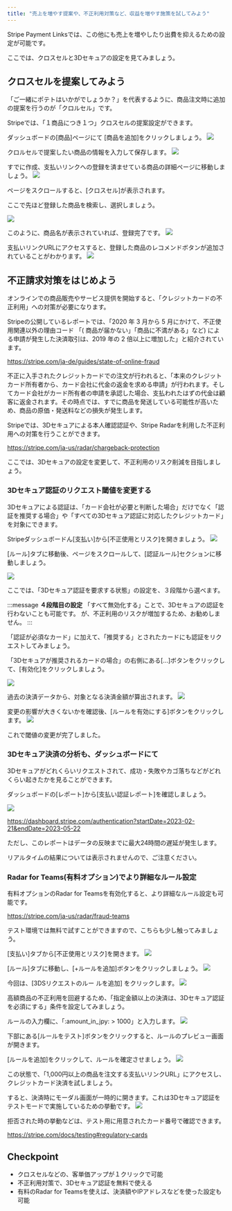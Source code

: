 ```yaml
---
title: "売上を増やす提案や、不正利用対策など、収益を増やす施策を試してみよう"
---
```


Stripe Payment Linksでは、この他にも売上を増やしたり出費を抑えるための設定が可能です。

ここでは、クロスセルと3Dセキュアの設定を見てみましょう。

## クロスセルを提案してみよう

「ご一緒にポテトはいかがでしょうか？」を代表するように、商品注文時に追加の提案を行うのが「クロルセル」です。

Stripeでは、「１商品につき１つ」クロスセルの提案設定ができます。

ダッシュボードの[商品]ページにて [商品を追加]をクリックしましょう。
![](https://storage.googleapis.com/zenn-user-upload/b3044b11a789-20230525.png)

クロルセルで提案したい商品の情報を入力して保存します。
![](https://storage.googleapis.com/zenn-user-upload/9d89c108e8bb-20230525.png)

すでに作成、支払いリンクへの登録を済ませている商品の詳細ページに移動しましょう。
![](https://storage.googleapis.com/zenn-user-upload/20cf26d0777b-20230525.png)

ページをスクロールすると、[クロスセル]が表示されます。

ここで先ほど登録した商品を検索し、選択しましょう。

![](https://storage.googleapis.com/zenn-user-upload/0d43e1212eba-20230525.png)

このように、商品名が表示されていれば、登録完了です。
![](https://storage.googleapis.com/zenn-user-upload/95b13159d738-20230525.png)

支払いリンクURLにアクセスすると、登録した商品のレコメンドボタンが追加されていることがわかります。
![](https://storage.googleapis.com/zenn-user-upload/905e431f28c1-20230525.png)

## 不正請求対策をはじめよう

オンラインでの商品販売やサービス提供を開始すると、「クレジットカードの不正利用」への対策が必要になります。

Stripeの公開しているレポートでは、「2020 年 3 月から 5 月にかけて、不正使用関連以外の理由コード 「( 商品が届かない」「商品に不満がある」など) による申請が発生した決済取引は、2019 年の 2 倍以上に増加した」と紹介されています。

https://stripe.com/ja-de/guides/state-of-online-fraud

不正に入手されたクレジットカードでの注文が行われると、「本来のクレジットカード所有者から、カード会社に代金の返金を求める申請」が行われます。そしてカード会社がカード所有者の申請を承認した場合、支払われたはずの代金は顧客に返金されます。その時点では、すでに商品を発送している可能性が高いため、商品の原価・発送料などの損失が発生します。

Stripeでは、3Dセキュアによる本人確認認証や、Stripe Radarを利用した不正利用への対策を行うことができます。

https://stripe.com/ja-us/radar/chargeback-protection

ここでは、3Dセキュアの設定を変更して、不正利用のリスク削減を目指しましょう。

### 3Dセキュア認証のリクエスト閾値を変更する

3Dセキュアによる認証は、「カード会社が必要と判断した場合」だけでなく「認証を推奨する場合」や「すべての3Dセキュア認証に対応したクレジットカード」を対象にできます。

Stripeダッシュボードん[支払い]から[不正使用とリスク]を開きましょう。
![](https://storage.googleapis.com/zenn-user-upload/be51de4b06aa-20230526.png)

[ルール]タブに移動後、ページをスクロールして、[認証ルール]セクションに移動しましょう。

![](https://storage.googleapis.com/zenn-user-upload/8237c4a1953a-20230526.png)

ここでは、「3Dセキュア認証を要求する状態」の設定を、３段階から選べます。

:::message
**４段階目の設定**
「すべて無効化する」ことで、3Dセキュアの認証を行わないことも可能です。
が、不正利用のリスクが増加するため、お勧めしません。
:::

「認証が必須なカード」に加えて、「推奨する」とされたカードにも認証をリクエストしてみましょう。

「3Dセキュアが推奨されるカードの場合」の右側にある[...]ボタンをクリックして、[有効化]をクリックしましょう。

![](https://storage.googleapis.com/zenn-user-upload/b3644739bc5a-20230526.png)

過去の決済データから、対象となる決済金額が算出されます。
![](https://storage.googleapis.com/zenn-user-upload/2bebad462ccf-20230526.png)

変更の影響が大きくないかを確認後、[ルールを有効にする]ボタンをクリックします。
![](https://storage.googleapis.com/zenn-user-upload/486862b4f081-20230526.png)

これで閾値の変更が完了しました。

### 3Dセキュア決済の分析も、ダッシュボードにて

3Dセキュアがどれくらいリクエストされて、成功・失敗やカゴ落ちなどがどれくらい起きたかを見ることができます。

ダッシュボードの[レポート]から[支払い認証レポート]を確認しましょう。

![](https://storage.googleapis.com/zenn-user-upload/76410a2245e5-20230525.png)

https://dashboard.stripe.com/authentication?startDate=2023-02-21&endDate=2023-05-22

ただし、このレポートはデータの反映までに最大24時間の遅延が発生します。

リアルタイムの結果については表示されませんので、ご注意ください。

### Radar for Teams(有料オプション)でより詳細なルール設定

有料オプションのRadar for Teamsを有効化すると、より詳細なルール設定も可能です。

https://stripe.com/ja-us/radar/fraud-teams

テスト環境では無料で試すことができますので、こちらも少し触ってみましょう。

[支払い]タブから[不正使用とリスク]を開きます。
![](https://storage.googleapis.com/zenn-user-upload/c5e04cf46e2b-20230525.png)

[ルール]タブに移動し、[+ルールを追加]ボタンをクリックしましょう。
![](https://storage.googleapis.com/zenn-user-upload/a4a9cef6bca2-20230525.png)

今回は、[3DSリクエストのルー ルを追加] をクリックします。
![](https://storage.googleapis.com/zenn-user-upload/1bd587da67c8-20230525.png)

高額商品の不正利用を回避するため、「指定金額以上の決済は、3Dセキュア認証を必須にする」条件を設定してみましょう。

ルールの入力欄に、「:amount_in_jpy: > 1000」と入力します。
![](https://storage.googleapis.com/zenn-user-upload/db8b71fedf06-20230525.png)

下部にある[ルールをテスト]ボタンをクリックすると、ルールのプレビュー画面が開きます。

[ルールを追加]をクリックして、ルールを確定させましょう。
![](https://storage.googleapis.com/zenn-user-upload/7ba160cf412d-20230525.png)

この状態で、「1,000円以上の商品を注文する支払いリンクURL」にアクセスし、クレジットカード決済を試しましょう。

すると、決済時にモーダル画面が一時的に開きます。これは3Dセキュア認証をテストモードで実施しているための挙動です。
![](https://storage.googleapis.com/zenn-user-upload/3b71d7fb5793-20230525.png)

拒否された時の挙動などは、テスト用に用意されたカード番号で確認できます。

https://stripe.com/docs/testing#regulatory-cards

## Checkpoint

- クロスセルなどの、客単価アップが１クリックで可能
- 不正利用対策で、3Dセキュア認証を無料で使える
- 有料のRadar for Teamsを使えば、決済額やIPアドレスなどを使った設定も可能